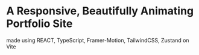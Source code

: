 # A Responsive, Beautifully Animating Portfolio Site 
made using REACT, TypeScript, Framer-Motion, TailwindCSS, Zustand on Vite


